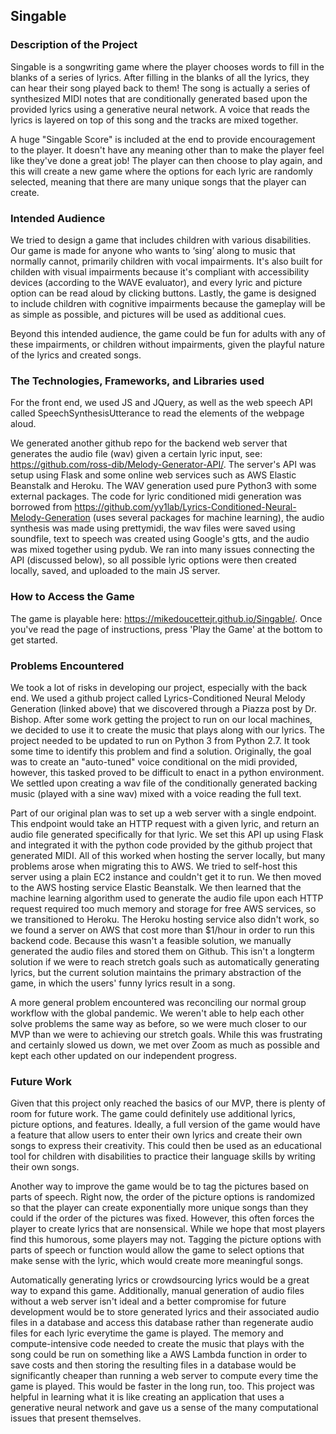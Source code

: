 ## Singable

### Description of the Project
Singable is a songwriting game where the player chooses words to fill in the blanks of a series of lyrics.  After filling in the blanks of all the lyrics, they can hear their song played back to them!  The song is actually a series of synthesized MIDI notes that are conditionally generated based upon the provided lyrics using a generative neural network. A voice that reads the lyrics is layered on top of this song and the tracks are mixed together. 

A huge "Singable Score" is included at the end to provide encouragement to the player. It doesn't have any meaning other than to make the player feel like they've done a great job! The player can then choose to play again, and this will create a new game where the options for each lyric are randomly selected, meaning that there are many unique songs that the player can create. 

### Intended Audience
We tried to design a game that includes children with various disabilities. Our game is made for anyone who wants to ‘sing’ along to music that normally cannot, primarily children with vocal impairments. It's also built for childen with visual impairments because it's compliant with accessibility devices (according to the WAVE evaluator), and every lyric and picture option can be read aloud by clicking buttons.  Lastly, the game is designed to include children with cognitive impairments because the gameplay will be as simple as possible, and pictures will be used as additional cues.

Beyond this intended audience, the game could be fun for adults with any of these impairments, or children without impairments, given the playful nature of the lyrics and created songs.

### The Technologies, Frameworks, and Libraries used
For the front end, we used JS and JQuery, as well as the web speech API called SpeechSynthesisUtterance to read the elements of the webpage aloud.  

We generated another github repo for the backend web server that generates the audio file (wav) given a certain lyric input, see: https://github.com/ross-dib/Melody-Generator-API/. The server's API was setup using Flask and some online web services such as AWS Elastic Beanstalk and Heroku. The WAV generation used pure Python3 with some external packages. The code for lyric conditioned midi generation was borrowed from https://github.com/yy1lab/Lyrics-Conditioned-Neural-Melody-Generation (uses several packages for machine learning), the audio synthesis was made using prettymidi, the wav files were saved using soundfile, text to speech was created using Google's gtts, and the audio was mixed together using pydub. We ran into many issues connecting the API (discussed below), so all possible lyric options were then created locally, saved, and uploaded to the main JS server. 

### How to Access the Game
The game is playable here: https://mikedoucettejr.github.io/Singable/.  Once you've read the page of instructions, press 'Play the Game' at the bottom to get started.

### Problems Encountered
We took a lot of risks in developing our project, especially with the back end. We used a github project called Lyrics-Conditioned Neural Melody Generation (linked above) that we discovered through a Piazza post by Dr. Bishop. After some work getting the project to run on our local machines, we decided to use it to create the music that plays along with our lyrics. The project needed to be updated to run on Python 3 from Python 2.7. It took some time to identify this problem and find a solution. Originally, the goal was to create an "auto-tuned" voice conditional on the midi provided, however, this tasked proved to be difficult to enact in a python environment. We settled upon creating a wav file of the conditionally generated backing music (played with a sine wav) mixed with a voice reading the full text.

Part of our original plan was to set up a web server with a single endpoint. This endpoint would take an HTTP request with a given lyric, and return an audio file generated specifically for that lyric. We set this API up using Flask and integrated it with the python code provided by the github project that generated MIDI. All of this worked when hosting the server locally, but many problems arose when migrating this to AWS. We tried to self-host this server using a plain EC2 instance and couldn't get it to run. We then moved to the AWS hosting service Elastic Beanstalk. We then learned that the machine learning algorithm used to generate the audio file upon each HTTP request required too much memory and storage for free AWS services, so we transitioned to Heroku. The Heroku hosting service also didn't work, so we found a server on AWS that cost more than $1/hour in order to run this backend code. Because this wasn't a feasible solution, we manually generated the audio files and stored them on Github. This isn't a longterm solution if we were to reach stretch goals such as automatically generating lyrics, but the current solution maintains the primary abstraction of the game, in which the users' funny lyrics result in a song.

A more general problem encountered was reconciling our normal group workflow with the global pandemic. We weren't able to help each other solve problems the same way as before, so we were much closer to our MVP than we were to achieving our stretch goals.  While this was frustrating and certainly slowed us down, we met over Zoom as much as possible and kept each other updated on our independent progress.

### Future Work
Given that this project only reached the basics of our MVP, there is plenty of room for future work.  The game could definitely use additional lyrics, picture options, and features.  Ideally, a full version of the game would have a feature that allow users to enter their own lyrics and create their own songs to express their creativity.  This could then be used as an educational tool for children with disabilities to practice their language skills by writing their own songs.

Another way to improve the game would be to tag the pictures based on parts of speech.  Right now, the order of the picture options is randomized so that the player can create exponentially more unique songs than they could if the order of the pictures was fixed.  However, this often forces the player to create lyrics that are nonsensical.  While we hope that most players find this humorous, some players may not.  Tagging the picture options with parts of speech or function would allow the game to select options that make sense with the lyric, which would create more meaningful songs.

Automatically generating lyrics or crowdsourcing lyrics would be a great way to expand this game. Additionally, manual generation of audio files without a web server isn't ideal and a better compromise for future development would be to store generated lyrics and their associated audio files in a database and access this database rather than regenerate audio files for each lyric everytime the game is played. The memory and compute-intensive code needed to create the music that plays with the song could be run on something like a AWS Lambda function in order to save costs and then storing the resulting files in a database would be significantly cheaper than running a web server to compute every time the game is played. This would be faster in the long run, too. This project was helpful in learning what it is like creating an application that uses a generative neural network and gave us a sense of the many computational issues that present themselves.
